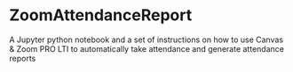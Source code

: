 # ZoomAttendanceReport
A Jupyter python notebook and a set of instructions on how to use Canvas &amp; Zoom PRO LTI to automatically take attendance and generate attendance reports
